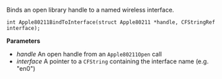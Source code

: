 Binds an open library handle to a named wireless interface.

` int Apple80211BindToInterface(struct Apple80211 *handle, CFStringRef interface); `

**Parameters**

  * _handle_ An open handle from an `Apple80211Open` call
  * _interface_ A pointer to a `CFString` containing the interface name (e.g. "en0")